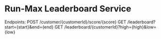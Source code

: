 # Run-Max Leaderboard Service

Endpoints:
POST /customer/{customerId}/score/{score}
GET  /leaderboard?start={start}&end={end}
GET  /leaderboard/{customerId}?high={high}&low={low}